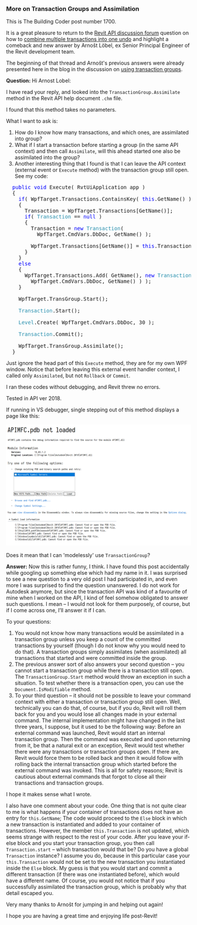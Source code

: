 <head>
<meta http-equiv="Content-Type" content="text/html; charset=utf-8">
<link rel="stylesheet" type="text/css" href="bc.css">
<script src="https://cdn.rawgit.com/google/code-prettify/master/loader/run_prettify.js" type="text/javascript"></script>
</head>

<!---

- https://forums.autodesk.com/t5/revit-api-forum/combine-multiple-transactions-into-one-undo/m-p/8393152
  Mentioned in the discussion on [Using Transaction Groups](https://thebuildingcoder.typepad.com/blog/2015/02/using-transaction-groups.html)

We return to
the question on how
to combine multiple transactions into one undo with a new answer by Arnošt Löbel, ex Senior Principal Engineer of the Revit development team
&ndash; How do I know how many transactions, and which ones, are assimilated into group?
&ndash; What if I start a transaction before starting a group (in the same API context) and then call <code>Assimilate</code>, will this ahead started one also be assimilated into the group?
&ndash; I can leave the API context (external event or <code>Execute</code> method) with the transaction group still open...

-->

### More on Transaction Groups and Assimilation

This is The Building Coder post number 1700.

It is a great pleasure to return to
the [Revit API discussion forum](http://forums.autodesk.com/t5/revit-api-forum/bd-p/160) question on how
to [combine multiple transactions into one undo](https://forums.autodesk.com/t5/revit-api-forum/combine-multiple-transactions-into-one-undo/m-p/8393152) and
highlight a comeback and new answer by Arnošt Löbel, ex Senior Principal Engineer of the Revit development team.

The beginning of that thread and Arnošt's previous answers were already presented here in the blog in the discussion
on [using transaction groups](https://thebuildingcoder.typepad.com/blog/2015/02/using-transaction-groups.html).

**Question:** Hi Arnost Lobel:

I have read your reply, and looked into the `TransactionGroup.Assimilate` method in the Revit API help document `.chm` file.

I found that this method takes no parameters.

What  I want to ask is:

1. How do I know how many transactions, and which ones, are assimilated into group?
2. What if I start a transaction before starting a group (in the same API context) and then call `Assimilate`, will this ahead started one also be assimilated into the group?
3. Another interesting thing that I found is that I can leave the API context (external event or `Execute` method) with the transaction group still open. See my code:

<pre class="code">
&nbsp;&nbsp;<span style="color:blue;">public</span>&nbsp;<span style="color:blue;">void</span>&nbsp;Execute(&nbsp;RvtUiApplication&nbsp;app&nbsp;)
&nbsp;&nbsp;{
&nbsp;&nbsp;&nbsp;&nbsp;<span style="color:blue;">if</span>(&nbsp;WpfTarget.Transactions.ContainsKey(&nbsp;<span style="color:blue;">this</span>.GetName()&nbsp;)&nbsp;)
&nbsp;&nbsp;&nbsp;&nbsp;{
&nbsp;&nbsp;&nbsp;&nbsp;&nbsp;&nbsp;Transaction&nbsp;=&nbsp;WpfTarget.Transactions[GetName()];
&nbsp;&nbsp;&nbsp;&nbsp;&nbsp;&nbsp;<span style="color:blue;">if</span>(&nbsp;<span style="color:#2b91af;">Transaction</span>&nbsp;==&nbsp;<span style="color:blue;">null</span>&nbsp;)
&nbsp;&nbsp;&nbsp;&nbsp;&nbsp;&nbsp;{
&nbsp;&nbsp;&nbsp;&nbsp;&nbsp;&nbsp;&nbsp;&nbsp;Transaction&nbsp;=&nbsp;<span style="color:blue;">new</span>&nbsp;<span style="color:#2b91af;">Transaction</span>(&nbsp;
&nbsp;&nbsp;&nbsp;&nbsp;&nbsp;&nbsp;&nbsp;&nbsp;&nbsp;&nbsp;WpfTarget.CmdVars.DbDoc,&nbsp;GetName()&nbsp;);
 
&nbsp;&nbsp;&nbsp;&nbsp;&nbsp;&nbsp;&nbsp;&nbsp;WpfTarget.Transactions[GetName()]&nbsp;=&nbsp;<span style="color:blue;">this</span>.Transaction;
&nbsp;&nbsp;&nbsp;&nbsp;&nbsp;&nbsp;}
&nbsp;&nbsp;&nbsp;&nbsp;}
&nbsp;&nbsp;&nbsp;&nbsp;<span style="color:blue;">else</span>
&nbsp;&nbsp;&nbsp;&nbsp;{
&nbsp;&nbsp;&nbsp;&nbsp;&nbsp;&nbsp;WpfTarget.Transactions.Add(&nbsp;GetName(),&nbsp;<span style="color:blue;">new</span>&nbsp;<span style="color:#2b91af;">Transaction</span>(&nbsp;
&nbsp;&nbsp;&nbsp;&nbsp;&nbsp;&nbsp;&nbsp;&nbsp;WpfTarget.CmdVars.DbDoc,&nbsp;GetName()&nbsp;)&nbsp;);
&nbsp;&nbsp;&nbsp;&nbsp;}
 
&nbsp;&nbsp;&nbsp;&nbsp;WpfTarget.TransGroup.Start();
 
&nbsp;&nbsp;&nbsp;&nbsp;<span style="color:#2b91af;">Transaction</span>.Start();
 
&nbsp;&nbsp;&nbsp;&nbsp;<span style="color:#2b91af;">Level</span>.Create(&nbsp;WpfTarget.CmdVars.DbDoc,&nbsp;30&nbsp;);
 
&nbsp;&nbsp;&nbsp;&nbsp;<span style="color:#2b91af;">Transaction</span>.Commit();
 
&nbsp;&nbsp;&nbsp;&nbsp;WpfTarget.TransGroup.Assimilate();
&nbsp;&nbsp;}
</pre>

Just ignore the head part of this `Execute` method, they are for my own WPF window. Notice that before leaving this external event handler context, I called only `Assimilated`, but not `Rollback` or `Commit`.

I ran these codes without debugging, and Revit threw no errors.

Tested in API ver 2018.

If running in VS debugger, single stepping out of this method displays a page like this:

<center>
<img src="img/apimfc_pdb_not_loaded.png" alt="APIMFC.pdb not loaded" width="601">
</center>

Does it mean that I can 'modelessly' use `TransactionGroup`?

**Answer:** Now this is rather funny, I think. I have found this post accidentally while googling up something else which had my name in it. I was surprised to see a new question to a very old post I had participated in, and even more I was surprised to find the question unanswered. I do not work for Autodesk anymore, but since the transaction API was kind of a favourite of mine when I worked on the API, I kind of feel somehow obligated to answer such questions. I mean &ndash; I would not look for them purposely, of course, but if I come across one, I’ll answer it if I can.

To your questions:

1. You would not know how many transactions would be assimilated in a transaction group unless you keep a count of the committed transactions by yourself (though I do not know why you would need to do that). A transaction groups simply assimilates (when assimilated) all transactions that started and were committed inside the group.
2. The previous answer sort of also answers your second question &ndash; you cannot start a transaction group while there is a transaction still open. The `TransactionGroup.Start` method would throw an exception in such a situation. To test whether there is a transaction open, you can use the `Document.IsModifiable` method.
3. To your third question &ndash; it should not be possible to leave your command context with either a transaction or transaction group still open. Well, technically you can do that, of course, but if you do, Revit will roll them back for you and you would lose all changes made in your external command. The internal implementation might have changed in the last three years, I suppose, but it used to be the following way: Before an external command was launched, Revit would start an internal transaction group. Then the command was executed and upon returning from it, be that a natural exit or an exception, Revit would test whether there were any transactions or transaction groups open. If there are, Revit would force them to be rolled back and then it would follow with rolling back the internal transaction group which started before the external command was invoked. This is all for safety reasons; Revit is cautious about external commands that forgot to close all their transactions and transaction groups.

I hope it makes sense what I wrote.

I also have one comment about your code. One thing that is not quite clear to me is what happens if your container of transactions does not have an entry for `this.GetName`; The code would proceed to the `Else` block in which a new transaction is instantiated and added to your container of transactions. However, the member `this.Transaction` is not updated, which seems strange with respect to the rest of your code. After you leave your if-else block and you start your transaction group, you then call `Transaction.start` &ndash; which transaction would that be? Do you have a global `Transaction` instance? I assume you do, because in this particular case your `this.Transaction` would not be set to the new transaction you instantiated inside the `Else` block. My guess is that you would start and commit a different transaction (if there was one instantiated before), which would have a different name. Of course, you would not notice that if you successfully assimilated the transaction group, which is probably why that detail escaped you.

Very many thanks to Arnošt for jumping in and helping out again!

I hope you are having a great time and enjoying life post-Revit!
